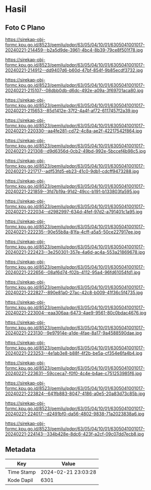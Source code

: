 # Hasil

## Foto C Plano

https://sirekap-obj-formc.kpu.go.id/8523/pemilu/pdpr/63/05/04/10/01/6305041001017-20240221-214459--b2a5d9de-3961-4bc4-8b39-79ce8f501f78.jpg

https://sirekap-obj-formc.kpu.go.id/8523/pemilu/pdpr/63/05/04/10/01/6305041001017-20240221-214912--dd9407d6-b60d-47bf-854f-9b85ecdf3732.jpg

https://sirekap-obj-formc.kpu.go.id/8523/pemilu/pdpr/63/05/04/10/01/6305041001017-20240221-215107--08dbb0db-d6dc-492e-a09a-3f69701aca80.jpg

https://sirekap-obj-formc.kpu.go.id/8523/pemilu/pdpr/63/05/04/10/01/6305041001017-20240221-215653--85d1412e-37f2-4a4f-af72-6117457f2a39.jpg

https://sirekap-obj-formc.kpu.go.id/8523/pemilu/pdpr/63/05/04/10/01/6305041001017-20240221-220330--aa4fe281-cd72-4c8a-ae2f-42217542f864.jpg

https://sirekap-obj-formc.kpu.go.id/8523/pemilu/pdpr/63/05/04/10/01/6305041001017-20240221-221308--d9d6356d-0cb2-49bd-992e-5bccef4b98c5.jpg

https://sirekap-obj-formc.kpu.go.id/8523/pemilu/pdpr/63/05/04/10/01/6305041001017-20240221-221717--adf53fd5-eb23-41c0-9db1-cdcff9473288.jpg

https://sirekap-obj-formc.kpu.go.id/8523/pemilu/pdpr/63/05/04/10/01/6305041001017-20240221-221859--3fd7b19a-91d2-49cc-b191-b133803fa595.jpg

https://sirekap-obj-formc.kpu.go.id/8523/pemilu/pdpr/63/05/04/10/01/6305041001017-20240221-222034--d2982997-634d-4fef-97d2-a791401c1a95.jpg

https://sirekap-obj-formc.kpu.go.id/8523/pemilu/pdpr/63/05/04/10/01/6305041001017-20240221-222235--90e55b8a-81fa-4cff-a5a5-50ce227917ee.jpg

https://sirekap-obj-formc.kpu.go.id/8523/pemilu/pdpr/63/05/04/10/01/6305041001017-20240221-222423--3e250301-357e-4a6d-ac4a-553a21869678.jpg

https://sirekap-obj-formc.kpu.go.id/8523/pemilu/pdpr/63/05/04/10/01/6305041001017-20240221-222656--08af6d74-f02b-4112-95a4-96fd61054fd1.jpg

https://sirekap-obj-formc.kpu.go.id/8523/pemilu/pdpr/63/05/04/10/01/6305041001017-20240221-222827--890e81a0-27ac-42c8-b009-41f36c5f4735.jpg

https://sirekap-obj-formc.kpu.go.id/8523/pemilu/pdpr/63/05/04/10/01/6305041001017-20240221-223004--eaa306aa-6473-4ae9-9561-80c0bdac4676.jpg

https://sirekap-obj-formc.kpu.go.id/8523/pemilu/pdpr/63/05/04/10/01/6305041001017-20240221-223130--9e97914e-a1de-4fae-8a17-9a4588590dae.jpg

https://sirekap-obj-formc.kpu.go.id/8523/pemilu/pdpr/63/05/04/10/01/6305041001017-20240221-223253--4e1ab3e8-b88f-4f2b-be5a-cf354e6fa4b4.jpg

https://sirekap-obj-formc.kpu.go.id/8523/pemilu/pdpr/63/05/04/10/01/6305041001017-20240221-223631--59cceca7-f0f0-4c4e-b4ae-c751253985f6.jpg

https://sirekap-obj-formc.kpu.go.id/8523/pemilu/pdpr/63/05/04/10/01/6305041001017-20240221-223824--641fb883-8047-4186-a0e5-20a83d73c85b.jpg

https://sirekap-obj-formc.kpu.go.id/8523/pemilu/pdpr/63/05/04/10/01/6305041001017-20240221-224017--d2491bf0-da56-4802-9838-71a2023838a6.jpg

https://sirekap-obj-formc.kpu.go.id/8523/pemilu/pdpr/63/05/04/10/01/6305041001017-20240221-224143--334b428e-8dc6-423f-a2cf-09c07dd7ecb8.jpg


## Metadata

| Key        | Value               |
| ---------- | ------------------- |
| Time Stamp | 2024-02-21 23:03:28 |
| Kode Dapil | 6301                |



